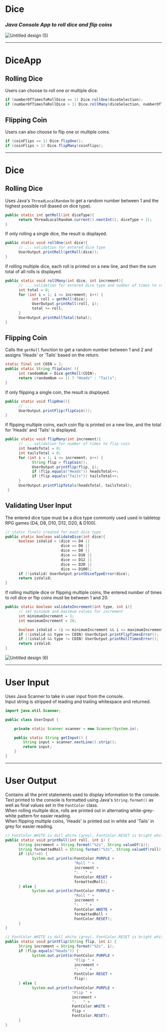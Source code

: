 # Dice
### ***Java Console App to roll dice and flip coins***

![Untitled design (5)](https://user-images.githubusercontent.com/47723396/207472065-5bf7df9c-1126-4d6b-bad0-73658bfd97e8.png)

-----  
# DiceApp 
## Rolling Dice
Users can choose to roll one or multiple dice.
```java
if (numberOfTimesToRollDice == 1) Dice.rollOne(diceSelection);
if (numberOfTimesToRollDice > 1) Dice.rollMany(diceSelection, numberOfTimesToRollDice);
```   
    
## Flipping Coin
Users can also choose to flip one or multiple coins.   
```java
if (coinFlips == 1) Dice.flipOne();
if (coinFlips > 1) Dice.flipMany(coinFlips);
```   
   
-----
# Dice
## Rolling Dice
Uses Java's `ThreadLocalRandom` to get a random number between 1 and the highest possible roll (based on dice type).
```java
public static int getRoll(int diceType){
      return ThreadLocalRandom.current().nextInt(1, diceType + 1);
}
```   
If only rolling a single dice, the result is displayed.
```java 
public static void rollOne(int dice){
      // ... validation for entered dice type
      UserOutput.printRoll(getRoll(dice));
}
```   
If rolling multiple dice, each roll is printed on a new line, and then the sum total of all rolls is displayed. 
```java
public static void rollMany(int dice, int increment){
      // ... validation for entered dice type and number of times to roll dice
      int total = 0;
      for (int i = 1; i <= increment; i++) {
            int roll = getRoll(dice);
            UserOutput.printRoll(roll, i);
            total += roll;
      }
      UserOutput.printRollTotal(total);
}
```

## Flipping Coin
Calls the `getRoll` function to get a random number between 1 and 2 and assigns 'Heads' or 'Tails' based on the return.
```java
static final int COIN = 2;
public static String flipCoin( ){
      int randomNum = Dice.getRoll(COIN);
      return (randomNum == 1) ? "Heads" : "Tails";
}
``` 
If only flipping a single coin, the result is displayed.
```java
public static void flipOne(){
      // ...
      UserOutput.printFlip(flipCoin());
}
```   
If flipping multiple coins, each coin flip is printed on a new line, and the total for 'Heads' and 'Tails' is displayed. 
```java
public static void flipMany(int increment){
      // ... validation for number of times to flip coin
      int headsTotal = 0;
      int tailsTotal = 0;
      for (int i = 1; i <= increment; i++) {
            String flip = flipCoin();
            UserOutput.printFlip(flip, i);
            if (flip.equals("Heads")) headsTotal++;
            if (flip.equals("Tails")) tailsTotal++;
      }
      UserOutput.printFlipTotals(headsTotal, tailsTotal);
 }
 ```
     
## Validating User Input
The entered dice type must be a dice type commonly used used in tabletop RPG games (D4, D8, D10, D12, D20, & D100).
```java
// static finals created for each dice type
public static boolean validateDice(int dice){
      boolean isValid = (dice == D4 || 
                         dice == D6 || 
                         dice == D8 || 
                         dice == D10 || 
                         dice == D12 || 
                         dice == D20 || 
                         dice == D100);
      if (!isValid) UserOutput.printDiceTypeError(dice);
      return isValid;
}
```
If rolling multiple dice or flipping multiple coins, the entered number of times to roll dice or flip coins must be between 1 and 20.
```java
public static boolean validateIncrement(int type, int i){
      // set minimum and maximum values for increment
      int minimumIncrement = 1;
      int maximumIncrement = 20;

      boolean isValid = (i >= minimumIncrement && i <= maximumIncrement);
      if (!isValid && type == COIN) UserOutput.printFlipTimesError();
      if (!isValid && type != COIN) UserOutput.printRollTimesError();
      return isValid;
}
```   
     
![Untitled design (6)](https://user-images.githubusercontent.com/47723396/207473115-b1cf008e-8d58-4573-bd69-c7d6bd33622a.png)
     
   
-----
# User Input
Uses Java Scanner to take in user input from the console.   
Input string is stripped of leading and trailing whitespace and returned.
```java
import java.util.Scanner;

public class UserInput {

    private static Scanner scanner = new Scanner(System.in);

    public static String getInput() {
        String input = scanner.nextLine().strip();
        return input;
    }
}
```
    
-----
# User Output
Contains all the print statements used to display information to the console.    
Text printed to the console is formatted using Java's `String.format()` as well as final values set in the `FontColor` class.     
When rolling multiple dice, rolls are printed out in alternating white-grey-white pattern for easier reading.     
When flipping multiple coins, 'Heads' is printed out in white and 'Tails' in grey for easier reading.     
```java 
// FontColor.WHITE is dull white (grey), FontColor.RESET is bright white (white)
public static void printRoll(int roll, int i) {
      String increment = String.format("%2s", String.valueOf(i));
      String formattedRoll = String.format("%3s", String.valueOf(roll));
      if (i%2!=0) {
            System.out.println(FontColor.PURPLE + 
                               "Roll " + 
                               increment + 
                               ":   " + 
                               FontColor.RESET + 
                               formattedRoll);
      } else {
            System.out.println(FontColor.PURPLE + 
                               "Roll " + 
                               increment + 
                               ":   " + 
                               FontColor.WHITE + 
                               formattedRoll + 
                               FontColor.RESET);
      }
}
```
```java
// FontColor.WHITE is dull white (grey), FontColor.RESET is bright white (white)
public static void printFlip(String flip, int i) {
      String increment = String.format("%2s", i);
      if (flip.equals("Heads")) {
            System.out.println(FontColor.PURPLE + 
                               "Flip " + 
                               increment + 
                               ":   " + 
                               FontColor.RESET + 
                               flip);
      } else {
            System.out.println(FontColor.PURPLE + 
                              "Flip " + 
                              increment + 
                              ":   " + 
                              FontColor.WHITE + 
                              flip + 
                              FontColor.RESET);
      }
}
```
